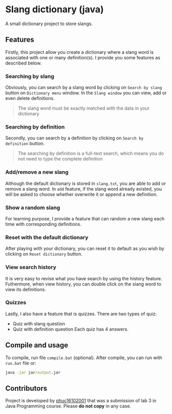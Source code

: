 # Slang dictionary (java)
A small dictionary project to store slangs. 

## Features
Firstly, this project allow you create a dictionary where a slang word is associated with one or many definition(s). I provide you some features as described below.

### Searching by slang
Obviously, you can search by a slang word by clicking on `Search by slang` button on `Dictionary menu` window. In the `Slang window` you can view, add or even delete definitions.
> The slang word must be exactly matched with the data in your dictionary

### Searching by definition
Secondly, you can search by a definition by clicking on `Search by definition` button. 
> The searching by definition is a full-text search, which means you do not need to type the complete definition

### Add/remove a new slang
Although the default dictionary is stored in `slang.txt`, you are able to add or remove a slang word. In `add` feature, if the slang word already existed, you will be asked to choose whether overwrite it or append a new definition.

### Show a random slang
For learning purpose, I provide a feature that can random a new slang each time with corresponding definitions.

### Reset with the default dictionary
After playing with your dictionary, you can reset it to default as you wish by clicking on `Reset dictionary` button.

### View search history
It is very easy to revise what you have search by using the history feature. Futhermore, when view history, you can double click on the slang word to view its definitions.

### Quizzes
Lastly, I also have a feature that is quizzes. There are two types of quiz:
- Quiz with slang question
- Quiz with definition question
Each quiz has 4 answers.

## Compile and usage
To compile, run file `compile.bat` (optional). After compile, you can run with `run.bat` file or:
```bat
java -jar jar/output.jar
```

## Contributors
Project is developed by [phuc16102001](https://github.com/phuc16102001) that was a submission of lab 3 in Java Programming course. Please **do not copy** in any case.